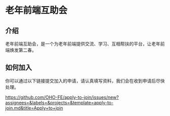# 老年前端互助会

## 介绍

老年前端互助会，是一个为老年前端提供交流、学习、互相帮扶的平台，让老年前端焕发第二春。

## 如何加入

你可以通过以下链接提交加入的申请，请认真填写资料，我们会在收到申请后尽快处理。

https://github.com/OHO-FE/apply-to-join/issues/new?assignees=&labels=&projects=&template=apply-to-join.md&title=Apply+to+join


